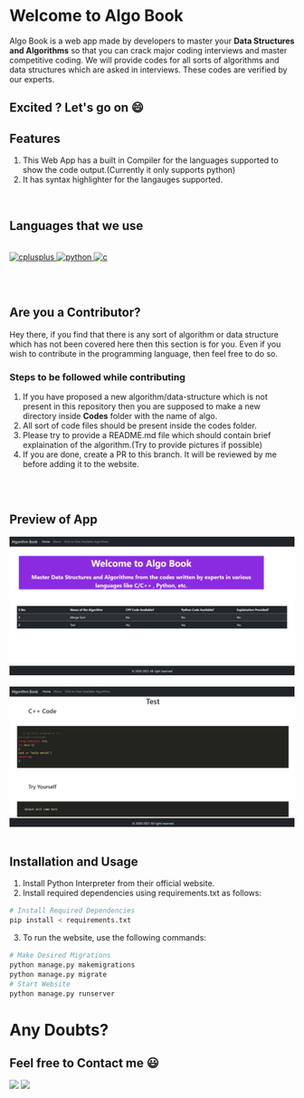 # Welcome to Algo Book

Algo Book is a web app made by developers to master your <strong>Data Structures and Algorithms</strong> so that you can crack major coding interviews and master competitive coding. We will provide codes for all sorts of algorithms and data structures which are asked in interviews. These codes are verified by our experts. 

## Excited ? Let's go on  :smile:


## Features

1. This Web App has a built in Compiler for the languages supported to show the code output.(Currently it only supports python)
2. It has syntax highlighter for the langauges supported.

<br>

## Languages that we use

<br>
</a> <a href="https://www.w3schools.com/cpp/" target="_blank"> <img src="https://devicons.github.io/devicon/devicon.git/icons/cplusplus/cplusplus-original.svg" alt="cplusplus" width="40" height="40"/> </a> </a> <a href="https://www.python.org" target="_blank"> <img src="https://devicons.github.io/devicon/devicon.git/icons/python/python-original.svg" alt="python" width="40" height="40"/> </a> <a href="https://www.cprogramming.com/" target="_blank"> <img src="https://devicons.github.io/devicon/devicon.git/icons/c/c-original.svg" alt="c" width="40" height="40"/> </a>

<br><br>

## Are you a Contributor?

Hey there, if you find that there is any sort of algorithm or data structure which has not been covered here then this section is for you. Even if you wish to contribute in the programming language, then feel free to do so.

### Steps to be followed while contributing

1. If you have proposed a new algorithm/data-structure which is not present in this repository then you are supposed to make a new directory inside <strong>Codes</strong> folder with the name of algo.
2. All sort of code files should be present inside the codes folder. 
3. Please try to provide a README.md file which should contain brief explaination of the algorithm.(Try to provide pictures if possible)
4. If you are done, create a PR to this branch. It will be reviewed by me before adding it to the website.

<br><br>

## Preview of App

<img src="1.PNG">
<br><br>

<img src="2.PNG">
<br><br>

## Installation and Usage

1. Install Python Interpreter from their official website.
2. Install required dependencies using requirements.txt as follows:


~~~bash
# Install Required Dependencies
pip install < requirements.txt
~~~
3. To run the website, use the following commands:
~~~bash
# Make Desired Migrations
python manage.py makemigrations
python manage.py migrate
# Start Website 
python manage.py runserver
~~~

# Any Doubts?

## Feel free to Contact me :smiley:

![](http://ForTheBadge.com/images/badges/built-by-developers.svg)    ![](http://ForTheBadge.com/images/badges/built-with-love.svg)